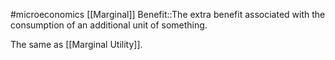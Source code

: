 #microeconomics 
[[Marginal]] Benefit::The extra benefit associated with the consumption of an additional unit of something.
<!--SR:!2023-11-25,3,250-->

The same as [[Marginal Utility]].